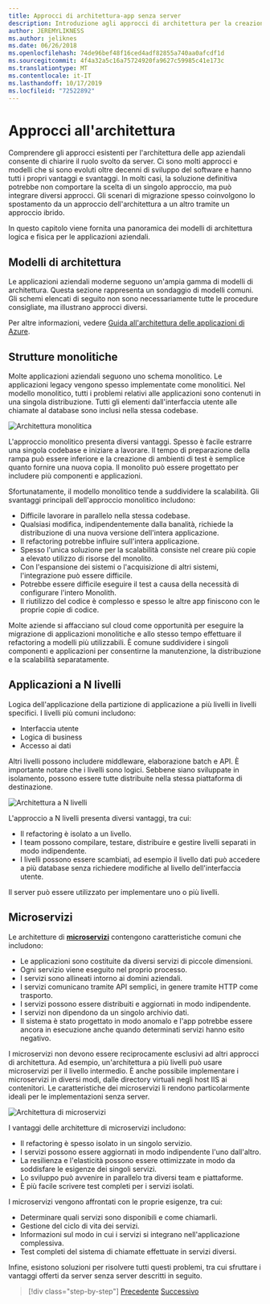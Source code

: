 ```yaml
---
title: Approcci di architettura-app senza server
description: Introduzione agli approcci di architettura per la creazione di applicazioni aziendali basate su cloud, da architetture a più livelli a senza server.
author: JEREMYLIKNESS
ms.author: jeliknes
ms.date: 06/26/2018
ms.openlocfilehash: 74de96bef48f16ced4adf82855a740aa0afcdf1d
ms.sourcegitcommit: 4f4a32a5c16a75724920fa9627c59985c41e173c
ms.translationtype: MT
ms.contentlocale: it-IT
ms.lasthandoff: 10/17/2019
ms.locfileid: "72522892"
---
```

# <a name="architecture-approaches"></a>Approcci all'architettura

Comprendere gli approcci esistenti per l'architettura delle app aziendali consente di chiarire il ruolo svolto da server. Ci sono molti approcci e modelli che si sono evoluti oltre decenni di sviluppo del software e hanno tutti i propri vantaggi e svantaggi. In molti casi, la soluzione definitiva potrebbe non comportare la scelta di un singolo approccio, ma può integrare diversi approcci. Gli scenari di migrazione spesso coinvolgono lo spostamento da un approccio dell'architettura a un altro tramite un approccio ibrido.

In questo capitolo viene fornita una panoramica dei modelli di architettura logica e fisica per le applicazioni aziendali.

## <a name="architecture-patterns"></a>Modelli di architettura

Le applicazioni aziendali moderne seguono un'ampia gamma di modelli di architettura. Questa sezione rappresenta un sondaggio di modelli comuni. Gli schemi elencati di seguito non sono necessariamente tutte le procedure consigliate, ma illustrano approcci diversi.

Per altre informazioni, vedere [Guida all'architettura delle applicazioni di Azure](https://docs.microsoft.com/azure/architecture/guide/).

## <a name="monoliths"></a>Strutture monolitiche

Molte applicazioni aziendali seguono uno schema monolitico. Le applicazioni legacy vengono spesso implementate come monolitici. Nel modello monolitico, tutti i problemi relativi alle applicazioni sono contenuti in una singola distribuzione. Tutti gli elementi dall'interfaccia utente alle chiamate al database sono inclusi nella stessa codebase.

![Architettura monolitica](./media/monolith-architecture.png)

L'approccio monolitico presenta diversi vantaggi. Spesso è facile estrarre una singola codebase e iniziare a lavorare. Il tempo di preparazione della rampa può essere inferiore e la creazione di ambienti di test è semplice quanto fornire una nuova copia. Il monolito può essere progettato per includere più componenti e applicazioni.

Sfortunatamente, il modello monolitico tende a suddividere la scalabilità. Gli svantaggi principali dell'approccio monolitico includono:

- Difficile lavorare in parallelo nella stessa codebase.
- Qualsiasi modifica, indipendentemente dalla banalità, richiede la distribuzione di una nuova versione dell'intera applicazione.
- Il refactoring potrebbe influire sull'intera applicazione.
- Spesso l'unica soluzione per la scalabilità consiste nel creare più copie a elevato utilizzo di risorse del monolito.
- Con l'espansione dei sistemi o l'acquisizione di altri sistemi, l'integrazione può essere difficile.
- Potrebbe essere difficile eseguire il test a causa della necessità di configurare l'intero Monolith.
- Il riutilizzo del codice è complesso e spesso le altre app finiscono con le proprie copie di codice.

Molte aziende si affacciano sul cloud come opportunità per eseguire la migrazione di applicazioni monolitiche e allo stesso tempo effettuare il refactoring a modelli più utilizzabili. È comune suddividere i singoli componenti e applicazioni per consentirne la manutenzione, la distribuzione e la scalabilità separatamente.

## <a name="n-layer-applications"></a>Applicazioni a N livelli

Logica dell'applicazione della partizione di applicazione a più livelli in livelli specifici. I livelli più comuni includono:

- Interfaccia utente
- Logica di business
- Accesso ai dati

Altri livelli possono includere middleware, elaborazione batch e API. È importante notare che i livelli sono logici. Sebbene siano sviluppate in isolamento, possono essere tutte distribuite nella stessa piattaforma di destinazione.

![Architettura a N livelli](./media/n-layer-architecture.png)

L'approccio a N livelli presenta diversi vantaggi, tra cui:

- Il refactoring è isolato a un livello.
- I team possono compilare, testare, distribuire e gestire livelli separati in modo indipendente.
- I livelli possono essere scambiati, ad esempio il livello dati può accedere a più database senza richiedere modifiche al livello dell'interfaccia utente.

Il server può essere utilizzato per implementare uno o più livelli.

## <a name="microservices"></a>Microservizi

Le architetture di **[microservizi](https://docs.microsoft.com/azure/architecture/guide/architecture-styles/microservices)** contengono caratteristiche comuni che includono:

- Le applicazioni sono costituite da diversi servizi di piccole dimensioni.
- Ogni servizio viene eseguito nel proprio processo.
- I servizi sono allineati intorno ai domini aziendali.
- I servizi comunicano tramite API semplici, in genere tramite HTTP come trasporto.
- I servizi possono essere distribuiti e aggiornati in modo indipendente.
- I servizi non dipendono da un singolo archivio dati.
- Il sistema è stato progettato in modo anomalo e l'app potrebbe essere ancora in esecuzione anche quando determinati servizi hanno esito negativo.

I microservizi non devono essere reciprocamente esclusivi ad altri approcci di architettura. Ad esempio, un'architettura a più livelli può usare microservizi per il livello intermedio. È anche possibile implementare i microservizi in diversi modi, dalle directory virtuali negli host IIS ai contenitori. Le caratteristiche dei microservizi li rendono particolarmente ideali per le implementazioni senza server.

![Architettura di microservizi](./media/microservices-architecture.png)

I vantaggi delle architetture di microservizi includono:

- Il refactoring è spesso isolato in un singolo servizio.
- I servizi possono essere aggiornati in modo indipendente l'uno dall'altro.
- La resilienza e l'elasticità possono essere ottimizzate in modo da soddisfare le esigenze dei singoli servizi.
- Lo sviluppo può avvenire in parallelo tra diversi team e piattaforme.
- È più facile scrivere test completi per i servizi isolati.

I microservizi vengono affrontati con le proprie esigenze, tra cui:

- Determinare quali servizi sono disponibili e come chiamarli.
- Gestione del ciclo di vita dei servizi.
- Informazioni sul modo in cui i servizi si integrano nell'applicazione complessiva.
- Test completi del sistema di chiamate effettuate in servizi diversi.

Infine, esistono soluzioni per risolvere tutti questi problemi, tra cui sfruttare i vantaggi offerti da server senza server descritti in seguito.

>[!div class="step-by-step"]
>[Precedente](index.md)
>[Successivo](architecture-deployment-approaches.md)

